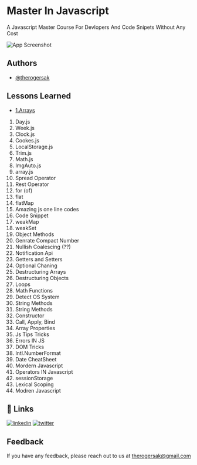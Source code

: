 # Master In Javascript

A Javascript Master Course For Devlopers And Code Snipets Without Any Cost

![App Screenshot](https://github.com/therogersak/full-stack-javascript/blob/main/thumnail.png?raw=true)

## Authors

- [@therogersak](https://www.github.com/therogersak)

## Lessons Learned
- [1.Arrays](arrays)
01. Day.js
02. Week.js
03. Clock.js
04. Cookes.js
05. LocalStorage.js
06. Trim.js
07. Math.js
08. ImgAuto.js
09. array.js
10. Spread Operator
11. Rest Operator
12. for (of)
13. flat
14. flatMap
15. Amazing js one line codes
16. Code Snippet
17. weakMap
18. weakSet
19. Object Methods
20. Genrate Compact Number
21. Nullish Coalescing (??)
22. Notification Api
23. Getters and Setters
24. Optional Chaning
25. Destructuring Arrays
26. Destructuring Objects
27. Loops
28. Math Functions
29. Detect OS System
30. String Methods
31. String Methods
32. Constructor
33. Call, Apply, Bind
34. Array Properties
35. Js Tips Tricks
36. Errors IN JS
37. DOM Tricks
38. Intl.NumberFormat
39. Date CheatSheet
40. Mordern Javascript
41. Operators IN Javascript
42. sessionStorage
43. Lexical Scoping
44. Modren Javascript

## 🔗 Links

[![linkedin](https://img.shields.io/badge/linkedin-0A66C2?style=for-the-badge&logo=linkedin&logoColor=white)](https://www.linkedin.com/therogersak)
[![twitter](https://img.shields.io/badge/twitter-1DA1F2?style=for-the-badge&logo=twitter&logoColor=white)](https://twitter.com/therogersak)

## Feedback

If you have any feedback, please reach out to us at therogersak@gmail.com
